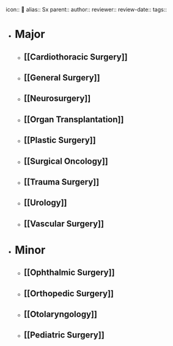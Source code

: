 icon:: 🔪
alias:: Sx
parent::
author::
reviewer::
review-date::
tags::

- # Major
	- ## [[Cardiothoracic Surgery]]
	- ## [[General Surgery]]
	- ## [[Neurosurgery]]
	- ## [[Organ Transplantation]]
	- ## [[Plastic Surgery]]
	- ## [[Surgical Oncology]]
	- ## [[Trauma Surgery]]
	- ## [[Urology]]
	- ## [[Vascular Surgery]]
- # Minor
	- ## [[Ophthalmic Surgery]]
	- ## [[Orthopedic Surgery]]
	- ## [[Otolaryngology]]
	- ## [[Pediatric Surgery]]